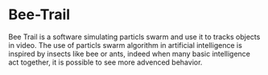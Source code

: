 # Bee-Trail
Bee Trail is a software simulating particls swarm and use it to tracks objects in video.
The use of particls swarm algorithm in artificial intelligence is inspired by
insects like bee or ants, indeed when many basic intelligence act together, it
is possible to see more advenced behavior.

